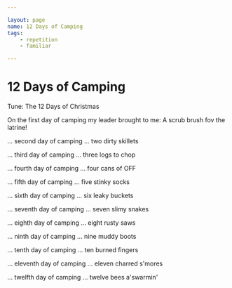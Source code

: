 ```yaml
---

layout: page
name: 12 Days of Camping
tags: 
    - repetition
    - familiar

---
```


# 12 Days of Camping

Tune: The 12 Days of Christmas

On the first day of camping my leader brought to me:
A scrub brush fov the latrine!

... second day of camping ... two dirty skillets

... third day of camping ... three logs to chop

... fourth day of camping ... four cans of OFF

... fifth day of camping ... five stinky socks

... sixth day of camping ... six leaky buckets

... seventh day of camping ... seven slimy snakes

... eighth day of camping ... eight rusty saws

... ninth day of camping ... nine muddy boots

... tenth day of camping ... ten burned fingers

... eleventh day of camping ... eleven charred s'mores

... twelfth day of camping ... twelve bees a'swarmin'